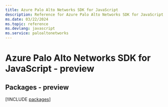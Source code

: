 ```yaml
---
title: Azure Palo Alto Networks SDK for JavaScript
description: Reference for Azure Palo Alto Networks SDK for JavaScript
ms.date: 03/22/2024
ms.topic: reference
ms.devlang: javascript
ms.service: paloaltonetworks
---
```

# Azure Palo Alto Networks SDK for JavaScript - preview
## Packages - preview
[!INCLUDE [packages](palo-alto-networks-index.md)]